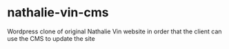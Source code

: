 # nathalie-vin-cms
Wordpress clone of original Nathalie Vin website in order that the client can use the CMS to update the site
